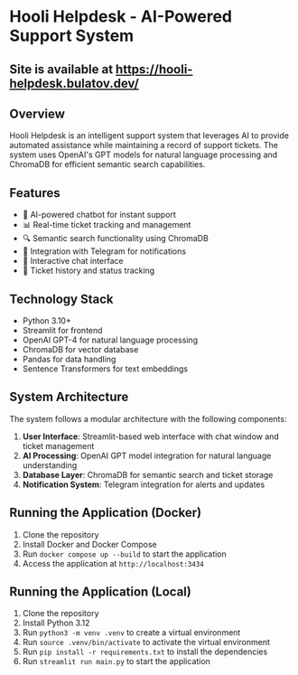 # Hooli Helpdesk - AI-Powered Support System

## Site is available at https://hooli-helpdesk.bulatov.dev/

## Overview

Hooli Helpdesk is an intelligent support system that leverages AI to provide automated assistance while maintaining a record of support tickets. The system uses OpenAI's GPT models for natural language processing and ChromaDB for efficient semantic search capabilities.

## Features

- 🤖 AI-powered chatbot for instant support
- 📊 Real-time ticket tracking and management
- 🔍 Semantic search functionality using ChromaDB
- 🔄 Integration with Telegram for notifications
- 💬 Interactive chat interface
- 📝 Ticket history and status tracking

## Technology Stack

- Python 3.10+
- Streamlit for frontend
- OpenAI GPT-4 for natural language processing
- ChromaDB for vector database
- Pandas for data handling
- Sentence Transformers for text embeddings

## System Architecture

The system follows a modular architecture with the following components:

1. **User Interface**: Streamlit-based web interface with chat window and ticket management
2. **AI Processing**: OpenAI GPT model integration for natural language understanding
3. **Database Layer**: ChromaDB for semantic search and ticket storage
4. **Notification System**: Telegram integration for alerts and updates

## Running the Application (Docker)

1. Clone the repository
2. Install Docker and Docker Compose
3. Run `docker compose up --build` to start the application
4. Access the application at `http://localhost:3434`

## Running the Application (Local)

1. Clone the repository
2. Install Python 3.12
3. Run `python3 -m venv .venv` to create a virtual environment
4. Run `source .venv/bin/activate` to activate the virtual environment
5. Run `pip install -r requirements.txt` to install the dependencies
6. Run `streamlit run main.py` to start the application
